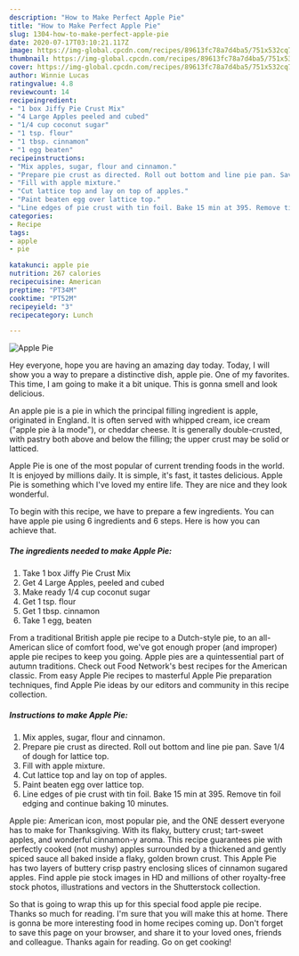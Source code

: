 ```yaml
---
description: "How to Make Perfect Apple Pie"
title: "How to Make Perfect Apple Pie"
slug: 1304-how-to-make-perfect-apple-pie
date: 2020-07-17T03:10:21.117Z
image: https://img-global.cpcdn.com/recipes/89613fc78a7d4ba5/751x532cq70/apple-pie-recipe-main-photo.jpg
thumbnail: https://img-global.cpcdn.com/recipes/89613fc78a7d4ba5/751x532cq70/apple-pie-recipe-main-photo.jpg
cover: https://img-global.cpcdn.com/recipes/89613fc78a7d4ba5/751x532cq70/apple-pie-recipe-main-photo.jpg
author: Winnie Lucas
ratingvalue: 4.8
reviewcount: 14
recipeingredient:
- "1 box Jiffy Pie Crust Mix"
- "4 Large Apples peeled and cubed"
- "1/4 cup coconut sugar"
- "1 tsp. flour"
- "1 tbsp. cinnamon"
- "1 egg beaten"
recipeinstructions:
- "Mix apples, sugar, flour and cinnamon."
- "Prepare pie crust as directed. Roll out bottom and line pie pan. Save 1/4 of dough for lattice top."
- "Fill with apple mixture."
- "Cut lattice top and lay on top of apples."
- "Paint beaten egg over lattice top."
- "Line edges of pie crust with tin foil. Bake 15 min at 395. Remove tin foil edging and continue baking 10 minutes."
categories:
- Recipe
tags:
- apple
- pie

katakunci: apple pie 
nutrition: 267 calories
recipecuisine: American
preptime: "PT34M"
cooktime: "PT52M"
recipeyield: "3"
recipecategory: Lunch

---
```



![Apple Pie](https://img-global.cpcdn.com/recipes/89613fc78a7d4ba5/751x532cq70/apple-pie-recipe-main-photo.jpg)

Hey everyone, hope you are having an amazing day today. Today, I will show you a way to prepare a distinctive dish, apple pie. One of my favorites. This time, I am going to make it a bit unique. This is gonna smell and look delicious.

An apple pie is a pie in which the principal filling ingredient is apple, originated in England. It is often served with whipped cream, ice cream (&#34;apple pie à la mode&#34;), or cheddar cheese. It is generally double-crusted, with pastry both above and below the filling; the upper crust may be solid or latticed.

Apple Pie is one of the most popular of current trending foods in the world. It is enjoyed by millions daily. It is simple, it's fast, it tastes delicious. Apple Pie is something which I've loved my entire life. They are nice and they look wonderful.


To begin with this recipe, we have to prepare a few ingredients. You can have apple pie using 6 ingredients and 6 steps. Here is how you can achieve that.

<!--inarticleads1-->

##### The ingredients needed to make Apple Pie:

1. Take 1 box Jiffy Pie Crust Mix
1. Get 4 Large Apples, peeled and cubed
1. Make ready 1/4 cup coconut sugar
1. Get 1 tsp. flour
1. Get 1 tbsp. cinnamon
1. Take 1 egg, beaten


From a traditional British apple pie recipe to a Dutch-style pie, to an all-American slice of comfort food, we&#39;ve got enough proper (and improper) apple pie recipes to keep you going. Apple pies are a quintessential part of autumn traditions. Check out Food Network&#39;s best recipes for the American classic. From easy Apple Pie recipes to masterful Apple Pie preparation techniques, find Apple Pie ideas by our editors and community in this recipe collection. 

<!--inarticleads2-->

##### Instructions to make Apple Pie:

1. Mix apples, sugar, flour and cinnamon.
1. Prepare pie crust as directed. Roll out bottom and line pie pan. Save 1/4 of dough for lattice top.
1. Fill with apple mixture.
1. Cut lattice top and lay on top of apples.
1. Paint beaten egg over lattice top.
1. Line edges of pie crust with tin foil. Bake 15 min at 395. Remove tin foil edging and continue baking 10 minutes.


Apple pie: American icon, most popular pie, and the ONE dessert everyone has to make for Thanksgiving. With its flaky, buttery crust; tart-sweet apples, and wonderful cinnamon-y aroma. This recipe guarantees pie with perfectly cooked (not mushy) apples surrounded by a thickened and gently spiced sauce all baked inside a flaky, golden brown crust. This Apple Pie has two layers of buttery crisp pastry enclosing slices of cinnamon sugared apples. Find apple pie stock images in HD and millions of other royalty-free stock photos, illustrations and vectors in the Shutterstock collection. 

So that is going to wrap this up for this special food apple pie recipe. Thanks so much for reading. I'm sure that you will make this at home. There is gonna be more interesting food in home recipes coming up. Don't forget to save this page on your browser, and share it to your loved ones, friends and colleague. Thanks again for reading. Go on get cooking!
